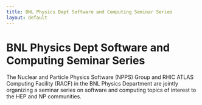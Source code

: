 ```yaml
---
title: BNL Physics Dept Software and Computing Seminar Series
layout: default
---
```


# BNL Physics Dept Software and Computing Seminar Series

The Nuclear and Particle Physics Software (NPPS) Group and RHIC ATLAS Computing Facility (RACF) in the BNL Physics Department are jointly organizing a seminar series on software and computing topics of interest to the HEP and NP communities.
